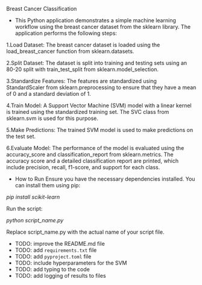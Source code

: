 Breast Cancer Classification

* This Python application demonstrates a simple machine learning workflow using the breast cancer dataset from the sklearn library. The application performs the following steps:

1.Load Dataset: The breast cancer dataset is loaded using the load_breast_cancer function from sklearn.datasets.

2.Split Dataset: The dataset is split into training and testing sets using an 80-20 split with train_test_split from sklearn.model_selection.

3.Standardize Features: The features are standardized using StandardScaler from sklearn.preprocessing to ensure that they have a mean of 0 and a standard deviation of 1.

4.Train Model: A Support Vector Machine (SVM) model with a linear kernel is trained using the standardized training set. The SVC class from sklearn.svm is used for this purpose.

5.Make Predictions: The trained SVM model is used to make predictions on the test set.

6.Evaluate Model: The performance of the model is evaluated using the accuracy_score and classification_report from sklearn.metrics. The accuracy score and a detailed classification report are printed, which include precision, recall, f1-score, and support for each class.

* How to Run
Ensure you have the necessary dependencies installed. You can install them using pip:

*pip install scikit-learn*

Run the script:

*python script_name.py*

Replace script_name.py with the actual name of your script file.

* TODO: improve the README.md file
* TODO: add `requirements.txt` file
* TODO: add `pyproject.toml` file
* TODO: include hyperparameters for the SVM
* TODO: add typing to the code
* TODO: add logging of results to files